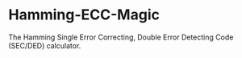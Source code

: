 # Hamming-ECC-Magic
The Hamming Single Error Correcting, Double Error Detecting Code (SEC/DED) calculator.